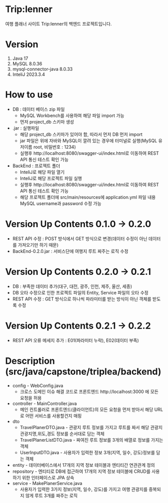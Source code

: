 Trip:lenner
=============
여행 플래너 사이트 Trip:lenner의 백엔드 프로젝트입니다.

Version
=============
1. Java 17   
2. MySQL 8.0.36   
3. mysql-connector-java 8.0.33   
4. InteliJ 2023.3.4   

How to use
=============
* DB : 데이터 베이스 zip 파일
  * MySQL Workbench를 사용하여 해당 파일 import 가능
  * 먼저 project_db 스키마 생성
* .jar : 실행파일
  * 해당 project_db 스키마가 있어야 함, 따라서 먼저 DB 먼저 import
  * jar 파일은 위에 자바와 MySQL이 깔려 있는 경우에 터미널로 실행(MySQL 유저이름 root, 비밀번호 : 1234)
  * 실행후 http://localhost:8080/swagger-ui/index.html로 이동하여 REST API 통신 테스트 확인 가능
* BackEnd : 프로젝트 폴더
  * InteliJ로 해당 파일 열기
  * InteliJ로 해당 프로젝트 파일 실행
  * 실행후 http://localhost:8080/swagger-ui/index.html로 이동하여 REST API 통신 테스트 확인 가능
  * 해당 프로젝트 폴더에 src/main/resources에 application.yml 파일 내용 MySQL username과 password 수정 가능

Version Up Contents 0.1.0 -> 0.2.0
=============
* REST API 수정 : POST 방식에서 GET 방식으로 변경(데이터 수정이 아닌 데이터를 가져오기만 하기 때문)
* BackEnd-0.2.0.jar : 서비스단에 여행지 루트 짜주는 로직 수정

Version Up Contents 0.2.0 -> 0.2.1
=============
* DB : 부족한 데이터 추가(대구, 대전, 광주, 인천, 제주, 울산, 세종)
* DB 오타 수정으로 인한 프로젝트 파일의 Entity, Service 파일의 오타 수정
* REST API 수정 : GET 방식으로 하나씩 파라미터를 받는 방식이 아닌 객체를 받도록 수정

Version Up Contents 0.2.1 -> 0.2.2
=============
* REST API 오류 메세지 추가 : E01(파라미터 누락), E02(데이터 부족)

Description (src/java/capstone/triplea/backend)
=============
* config - WebConfig.java
  * 크로스 도메인 이슈 해결 코드로 프론트엔드 http://localhost:3000 에 모든 요청을 허용
* controller - MainController.java
  * 메인 컨트롤러로 프론트엔드(클라이언트)의 모든 요청을 먼저 받아서 해당 URL로 어떤 서비스를 사용할건지 매핑
* dto
  * TravelPlanerDTO.java - 관광지 루트 정보를 가지고 루트를 짜서 해당 관광지 관광지명,위도,경도 정보를 순서대로 담는 객체
  * TravelPlanerListDTO.java - 짜여진 루트 정보를 3개의 배열로 정보를 가지는 객체
  * UserInputDTO.java - 사용자가 입력한 정보 3개(지역, 일수, 강도)정보를 담는 객체
* entity - 데이터베이스에서 17개의 지역 정보 테이블과 엔티티간 연관관계 정의
* repository - 엔티티로 DB에 접근하여 17개의 지역 정보 테이블에 CRUD를 사용하기 위한 인터페이스로 JPA 상속
* service - MakePlanerService.java
  * 사용자가 입력한 3가지 정보(지역, 일수, 강도)를 가지고 여행 관광지를 중복되지 않게 루트 3개를 짜주는 로직
  
